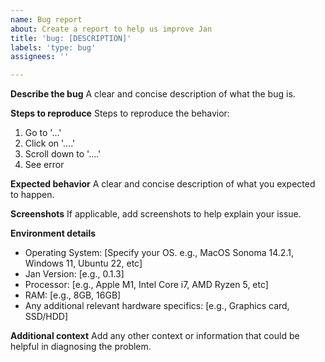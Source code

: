 ```yaml
---
name: Bug report
about: Create a report to help us improve Jan
title: 'bug: [DESCRIPTION]'
labels: 'type: bug'
assignees: ''

---
```


**Describe the bug**
A clear and concise description of what the bug is.

**Steps to reproduce**
Steps to reproduce the behavior:
1. Go to '...'
2. Click on '....'
3. Scroll down to '....'
4. See error

**Expected behavior**
A clear and concise description of what you expected to happen.

**Screenshots**
If applicable, add screenshots to help explain your issue.

**Environment details**
- Operating System: [Specify your OS. e.g., MacOS Sonoma 14.2.1, Windows 11, Ubuntu 22, etc]
- Jan Version: [e.g., 0.1.3]
- Processor: [e.g., Apple M1, Intel Core i7, AMD Ryzen 5, etc]
- RAM: [e.g., 8GB, 16GB]
- Any additional relevant hardware specifics: [e.g., Graphics card, SSD/HDD]

**Additional context**
Add any other context or information that could be helpful in diagnosing the problem.
